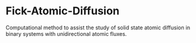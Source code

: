 # Fick-Atomic-Diffusion
Computational method to assist the study of solid state atomic diffusion in binary systems with unidirectional atomic fluxes.
